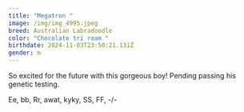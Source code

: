 ```yaml
---
title: "Megatron "
image: /img/img_4995.jpeg
breed: Australian Labradoodle
color: "Chocolate tri roam "
birthdate: 2024-11-03T23:50:21.131Z
gender: m
---
```

So excited for the future with this gorgeous boy! Pending passing his genetic testing.

E﻿e, bb, Rr, awat, kyky, SS, FF, -/-